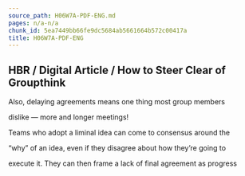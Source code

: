 ```yaml
---
source_path: H06W7A-PDF-ENG.md
pages: n/a-n/a
chunk_id: 5ea7449bb66fe9dc5684ab5661664b572c00417a
title: H06W7A-PDF-ENG
---
```

## HBR / Digital Article / How to Steer Clear of Groupthink

Also, delaying agreements means one thing most group members

dislike — more and longer meetings!

Teams who adopt a liminal idea can come to consensus around the

“why” of an idea, even if they disagree about how they’re going to

execute it. They can then frame a lack of final agreement as progress

